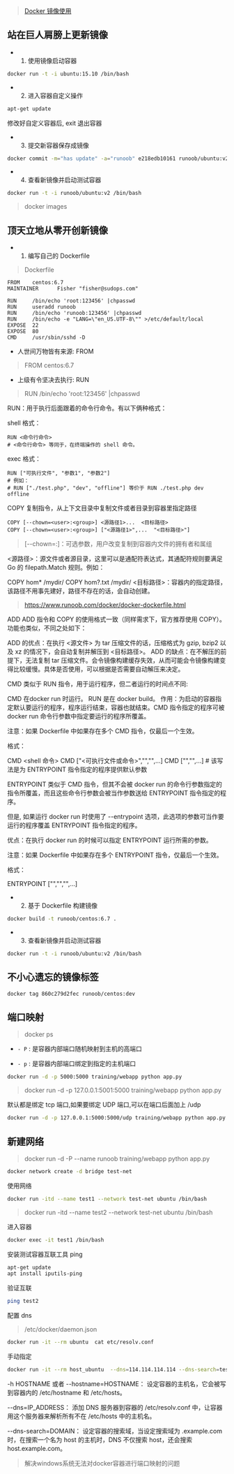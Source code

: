 > [Docker 镜像使用](https://www.runoob.com/docker/docker-image-usage.html)

## 站在巨人肩膀上更新镜像

- 1. 使用镜像启动容器

```bash
docker run -t -i ubuntu:15.10 /bin/bash
```

- 2. 进入容器自定义操作

```bash
apt-get update
```

修改好自定义容器后, exit 退出容器

- 3. 提交新容器保存成镜像

```bash
docker commit -m="has update" -a="runoob" e218edb10161 runoob/ubuntu:v2
```

- 4. 查看新镜像并启动测试容器

```bash
docker run -t -i runoob/ubuntu:v2 /bin/bash
```

> docker images

## 顶天立地从零开创新镜像

- 1. 编写自己的 Dockerfile

> Dockerfile

```
FROM    centos:6.7
MAINTAINER      Fisher "fisher@sudops.com"

RUN     /bin/echo 'root:123456' |chpasswd
RUN     useradd runoob
RUN     /bin/echo 'runoob:123456' |chpasswd
RUN     /bin/echo -e "LANG=\"en_US.UTF-8\"" >/etc/default/local
EXPOSE  22
EXPOSE  80
CMD     /usr/sbin/sshd -D
```

- 人世间万物皆有来源: FROM

> FROM    centos:6.7

- 上级有令坚决去执行: RUN

> RUN     /bin/echo 'root:123456' |chpasswd

RUN：用于执行后面跟着的命令行命令。有以下俩种格式：

shell 格式：

```
RUN <命令行命令>
# <命令行命令> 等同于，在终端操作的 shell 命令。
```

exec 格式：

```
RUN ["可执行文件", "参数1", "参数2"]
# 例如：
# RUN ["./test.php", "dev", "offline"] 等价于 RUN ./test.php dev offline
```

COPY
复制指令，从上下文目录中复制文件或者目录到容器里指定路径

```
COPY [--chown=<user>:<group>] <源路径1>...  <目标路径>
COPY [--chown=<user>:<group>] ["<源路径1>",...  "<目标路径>"]
```

> [--chown=<user>:<group>]：可选参数，用户改变复制到容器内文件的拥有者和属组

<源路径>：源文件或者源目录，这里可以是通配符表达式，其通配符规则要满足 Go 的 filepath.Match 规则。例如：

COPY hom* /mydir/
COPY hom?.txt /mydir/
<目标路径>：容器内的指定路径，该路径不用事先建好，路径不存在的话，会自动创建。


> https://www.runoob.com/docker/docker-dockerfile.html

ADD
ADD 指令和 COPY 的使用格式一致（同样需求下，官方推荐使用 COPY）。功能也类似，不同之处如下：

ADD 的优点：在执行 <源文件> 为 tar 压缩文件的话，压缩格式为 gzip, bzip2 以及 xz 的情况下，会自动复制并解压到 <目标路径>。
ADD 的缺点：在不解压的前提下，无法复制 tar 压缩文件。会令镜像构建缓存失效，从而可能会令镜像构建变得比较缓慢。具体是否使用，可以根据是否需要自动解压来决定。

CMD
类似于 RUN 指令，用于运行程序，但二者运行的时间点不同:

CMD 在docker run 时运行。
RUN 是在 docker build。
作用：为启动的容器指定默认要运行的程序，程序运行结束，容器也就结束。CMD 指令指定的程序可被 docker run 命令行参数中指定要运行的程序所覆盖。

注意：如果 Dockerfile 中如果存在多个 CMD 指令，仅最后一个生效。

格式：

CMD <shell 命令> 
CMD ["<可执行文件或命令>","<param1>","<param2>",...] 
CMD ["<param1>","<param2>",...]  # 该写法是为 ENTRYPOINT 指令指定的程序提供默认参数


ENTRYPOINT
类似于 CMD 指令，但其不会被 docker run 的命令行参数指定的指令所覆盖，而且这些命令行参数会被当作参数送给 ENTRYPOINT 指令指定的程序。

但是, 如果运行 docker run 时使用了 --entrypoint 选项，此选项的参数可当作要运行的程序覆盖 ENTRYPOINT 指令指定的程序。

优点：在执行 docker run 的时候可以指定 ENTRYPOINT 运行所需的参数。

注意：如果 Dockerfile 中如果存在多个 ENTRYPOINT 指令，仅最后一个生效。

格式：

ENTRYPOINT ["<executeable>","<param1>","<param2>",...]

    

- 2. 基于 Dockerfile 构建镜像

```bash
docker build -t runoob/centos:6.7 .
```

- 3. 查看新镜像并启动测试容器

```bash
docker run -t -i runoob/ubuntu:v2 /bin/bash
```

## 不小心遗忘的镜像标签

```bash
docker tag 860c279d2fec runoob/centos:dev
```

## 端口映射

> docker ps

- `- P` : 是容器内部端口随机映射到主机的高端口

- `- p` : 是容器内部端口绑定到指定的主机端口

```bash
docker run -d -p 5000:5000 training/webapp python app.py
```

> docker run -d -p 127.0.0.1:5001:5000 training/webapp python app.py

默认都是绑定 tcp 端口,如果要绑定 UDP 端口,可以在端口后面加上 /udp

```bash
docker run -d -p 127.0.0.1:5000:5000/udp training/webapp python app.py
```

## 新建网络

> docker run -d -P --name runoob training/webapp python app.py

```bash
docker network create -d bridge test-net
```

使用网络

```bash
docker run -itd --name test1 --network test-net ubuntu /bin/bash
```

> docker run -itd --name test2 --network test-net ubuntu /bin/bash


进入容器

```bash
docker exec -it test1 /bin/bash
```

安装测试容器互联工具 ping

```bash
apt-get update
apt install iputils-ping
```

验证互联

```bash
ping test2
```

配置 dns

>  /etc/docker/daemon.json

```bash
docker run -it --rm ubuntu  cat etc/resolv.conf
```

手动指定

```bash
docker run -it --rm host_ubuntu  --dns=114.114.114.114 --dns-search=test.com ubuntu
```

-h HOSTNAME 或者 --hostname=HOSTNAME： 设定容器的主机名，它会被写到容器内的 /etc/hostname 和 /etc/hosts。

--dns=IP_ADDRESS： 添加 DNS 服务器到容器的 /etc/resolv.conf 中，让容器用这个服务器来解析所有不在 /etc/hosts 中的主机名。

--dns-search=DOMAIN： 设定容器的搜索域，当设定搜索域为 .example.com 时，在搜索一个名为 host 的主机时，DNS 不仅搜索 host，还会搜索 host.example.com。

> 解决windows系统无法对docker容器进行端口映射的问题







